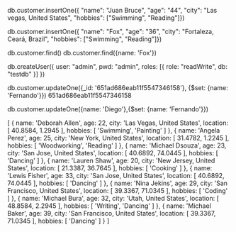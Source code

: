 db.customer.insertOne({
"name": "Juan Bruce",
"age": "44",
"city": "Las vegas, United States",
"hobbies": ["Swimming", "Reading"]})

db.customer.insertOne({
    "name": "Fox", "age": "36",
    "city": "Fortaleza, Ceará, Brazil",
    "hobbies": ["Swimming", "Reading"]})

db.customer.find()
db.customer.find({name: 'Fox'})

db.createUser({
  user: "admin",
  pwd: "admin",
  roles: [{ role: "readWrite", db: "testdb" }]
})

db.customer.updateOne({_id: '651ad686eab11f5547346158'}, {$set: {name: 'Fernando'}})
651ad686eab11f5547346158

db.customer.updateOne({name: 'Diego'},{$set: {name: 'Fernando'}})


[
  {
    name: 'Deborah Allen',
    age: 22,
    city: 'Las Vegas, United States',
    location: [ 40.8584, 1.2945 ],
    hobbies: [ 'Swimming', 'Painting' ]
  },
  {
    name: 'Angela Perez',
    age: 25,
    city: 'New York, United States',
    location: [ 31.4782, 1.2245 ],
    hobbies: [ 'Woodworking', 'Reading' ]
  },
  {
    name: 'Michael Dsouza',
    age: 23,
    city: 'San Jose, United States',
    location: [ 40.6892, 74.0445 ],
    hobbies: [ 'Dancing' ]
  },
  {
    name: 'Lauren Shaw',
    age: 20,
    city: 'New Jersey, United States',
    location: [ 21.3387, 36.7645 ],
    hobbies: [ 'Cooking' ]
  },
  {
    name: 'Lewis Fisher',
    age: 33,
    city: 'San Jose, United States',
    location: [ 40.6892, 74.0445 ],
    hobbies: [ 'Dancing' ]
  },
  {
    name: 'Nina Jekins',
    age: 29,
    city: 'San Francisco, United States',
    location: [ 39.3367, 71.0345 ],
    hobbies: [ 'Coding' ]
  },
  {
    name: 'Michael Bura',
    age: 32,
    city: 'Utah, United States',
    location: [ 48.8584, 2.2945 ],
    hobbies: [ 'Writing', 'Dancing' ]
  },
  {
    name: 'Michael Baker',
    age: 39,
    city: 'San Francisco, United States',
    location: [ 39.3367, 71.0345 ],
    hobbies: [ 'Dancing' ]
  }
]
